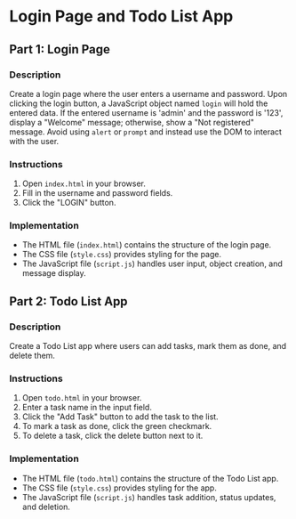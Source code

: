 # Login Page and Todo List App

## Part 1: Login Page

### Description
Create a login page where the user enters a username and password. Upon clicking the login button, a JavaScript object named `login` will hold the entered data. If the entered username is 'admin' and the password is '123', display a "Welcome" message; otherwise, show a "Not registered" message. Avoid using `alert` or `prompt` and instead use the DOM to interact with the user.

### Instructions
1. Open `index.html` in your browser.
2. Fill in the username and password fields.
3. Click the "LOGIN" button.

### Implementation
- The HTML file (`index.html`) contains the structure of the login page.
- The CSS file (`style.css`) provides styling for the page.
- The JavaScript file (`script.js`) handles user input, object creation, and message display.

## Part 2: Todo List App

### Description
Create a Todo List app where users can add tasks, mark them as done, and delete them.

### Instructions
1. Open `todo.html` in your browser.
2. Enter a task name in the input field.
3. Click the "Add Task" button to add the task to the list.
4. To mark a task as done, click the green checkmark.
5. To delete a task, click the delete button next to it.

### Implementation
- The HTML file (`todo.html`) contains the structure of the Todo List app.
- The CSS file (`style.css`) provides styling for the app.
- The JavaScript file (`script.js`) handles task addition, status updates, and deletion.


